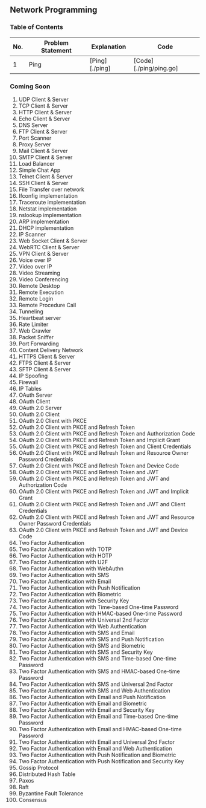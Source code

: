 ## Network Programming

### Table of Contents

| No. | Problem Statement | Explanation    | Code                   |
| --- | ----------------- | -------------- | ---------------------- |
| 1   | Ping              | [Ping][./ping] | [Code][./ping/ping.go] |

### Coming Soon

1. UDP Client & Server
2. TCP Client & Server
3. HTTP Client & Server
4. Echo Client & Server
5. DNS Server
6. FTP Client & Server
7. Port Scanner
8. Proxy Server
9. Mail Client & Server
10. SMTP Client & Server
11. Load Balancer
12. Simple Chat App
13. Telnet Client & Server
14. SSH Client & Server
15. File Transfer over network
16. Ifconfig implementation
17. Traceroute implementation
18. Netstat implementation
19. nslookup implementation
20. ARP implementation
21. DHCP implementation
22. IP Scanner
23. Web Socket Client & Server
24. WebRTC Client & Server
25. VPN Client & Server
26. Voice over IP
27. Video over IP
28. Video Streaming
29. Video Conferencing
30. Remote Desktop
31. Remote Execution
32. Remote Login
33. Remote Procedure Call
34. Tunneling
35. Heartbeat server
36. Rate Limiter
37. Web Crawler
38. Packet Sniffer
39. Port Forwarding
40. Content Delivery Network
41. HTTPS Client & Server
42. FTPS Client & Server
43. SFTP Client & Server
44. IP Spoofing
45. Firewall
46. IP Tables
47. OAuth Server
48. OAuth Client
49. OAuth 2.0 Server
50. OAuth 2.0 Client
51. OAuth 2.0 Client with PKCE
52. OAuth 2.0 Client with PKCE and Refresh Token
53. OAuth 2.0 Client with PKCE and Refresh Token and Authorization Code
54. OAuth 2.0 Client with PKCE and Refresh Token and Implicit Grant
55. OAuth 2.0 Client with PKCE and Refresh Token and Client Credentials
56. OAuth 2.0 Client with PKCE and Refresh Token and Resource Owner Password Credentials
57. OAuth 2.0 Client with PKCE and Refresh Token and Device Code
58. OAuth 2.0 Client with PKCE and Refresh Token and JWT
59. OAuth 2.0 Client with PKCE and Refresh Token and JWT and Authorization Code
60. OAuth 2.0 Client with PKCE and Refresh Token and JWT and Implicit Grant
61. OAuth 2.0 Client with PKCE and Refresh Token and JWT and Client Credentials
62. OAuth 2.0 Client with PKCE and Refresh Token and JWT and Resource Owner Password Credentials
63. OAuth 2.0 Client with PKCE and Refresh Token and JWT and Device Code
64. Two Factor Authentication
65. Two Factor Authentication with TOTP
66. Two Factor Authentication with HOTP
67. Two Factor Authentication with U2F
68. Two Factor Authentication with WebAuthn
69. Two Factor Authentication with SMS
70. Two Factor Authentication with Email
71. Two Factor Authentication with Push Notification
72. Two Factor Authentication with Biometric
73. Two Factor Authentication with Security Key
74. Two Factor Authentication with Time-based One-time Password
75. Two Factor Authentication with HMAC-based One-time Password
76. Two Factor Authentication with Universal 2nd Factor
77. Two Factor Authentication with Web Authentication
78. Two Factor Authentication with SMS and Email
79. Two Factor Authentication with SMS and Push Notification
80. Two Factor Authentication with SMS and Biometric
81. Two Factor Authentication with SMS and Security Key
82. Two Factor Authentication with SMS and Time-based One-time Password
83. Two Factor Authentication with SMS and HMAC-based One-time Password
84. Two Factor Authentication with SMS and Universal 2nd Factor
85. Two Factor Authentication with SMS and Web Authentication
86. Two Factor Authentication with Email and Push Notification
87. Two Factor Authentication with Email and Biometric
88. Two Factor Authentication with Email and Security Key
89. Two Factor Authentication with Email and Time-based One-time Password
90. Two Factor Authentication with Email and HMAC-based One-time Password
91. Two Factor Authentication with Email and Universal 2nd Factor
92. Two Factor Authentication with Email and Web Authentication
93. Two Factor Authentication with Push Notification and Biometric
94. Two Factor Authentication with Push Notification and Security Key
95. Gossip Protocol
96. Distributed Hash Table
97. Paxos
98. Raft
99. Byzantine Fault Tolerance
100. Consensus
